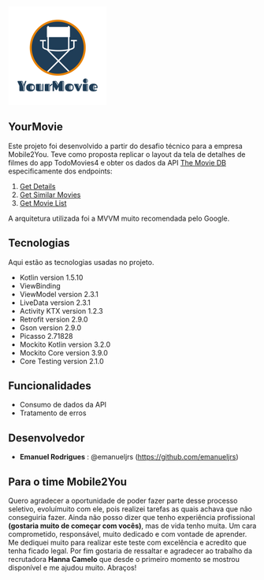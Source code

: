 ![Logo of the project](https://github.com/emanueljrs/YourMovie/blob/master/readme_images/logo_your_movie.png)

## YourMovie
 
Este projeto foi desenvolvido a partir do desafio técnico para a empresa Mobile2You. Teve como proposta replicar o layout da tela de detalhes de filmes do app TodoMovies4 e obter os dados da API [The Movie DB](https://api.themoviedo.org/3) especificamente dos endpoints:

1. [Get Details](https://developers.themoviedb.org/3/movies/get-movie-details)
2. [Get Similar Movies](https://developers.themoviedb.org/3/movies/get-similar-movies)
3. [Get Movie List](https://developers.themoviedb.org/3/genres/get-movie-list)

A arquitetura utilizada foi a MVVM muito recomendada pelo Google.

## Tecnologias

Aqui estão as tecnologias usadas no projeto.

* Kotlin version 1.5.10
* ViewBinding
* ViewModel version 2.3.1
* LiveData version 2.3.1
* Activity KTX version 1.2.3
* Retrofit version 2.9.0
* Gson version 2.9.0
* Picasso 2.71828
* Mockito Kotlin version 3.2.0
* Mockito Core version 3.9.0
* Core Testing version 2.1.0

## Funcionalidades

 - Consumo de dados da API
 - Tratamento de erros

## Desenvolvedor

* **Emanuel Rodrigues** : @emanueljrs (https://github.com/emanueljrs)

## Para o time Mobile2You

Quero agradecer a oportunidade de poder fazer parte desse processo seletivo, evoluímuito com ele, pois realizei tarefas as quais achava que não conseguiria fazer. Ainda não posso dizer que tenho experiência profissional **(gostaria muito de começar com vocês)**, mas de vida tenho muita. Um cara comprometido, responsável,  muito dedicado e com vontade de aprender. Me dediquei muito para realizar este teste com excelência e acredito que tenha ficado legal. Por fim gostaria de ressaltar e agradecer ao trabalho da recrutadora **Hanna Camelo** que desde o primeiro momento se mostrou disponível e me ajudou muito.
Abraços!

